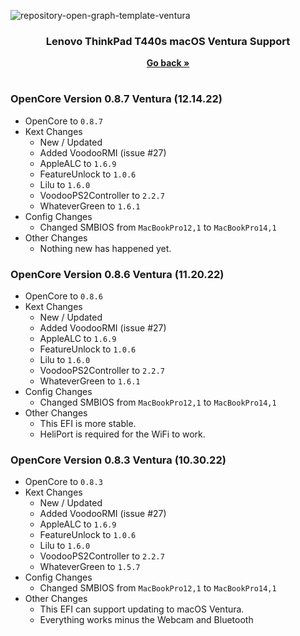 ![repository-open-graph-template-ventura](https://user-images.githubusercontent.com/72415505/202905723-309fb569-f33e-4483-b5ec-31555e5edee5.png)


<h3 align="center">Lenovo ThinkPad T440s macOS Ventura Support</h3>
<p align="center">
    <a href="https://github.com/MultimediaLucario/Lenovo-ThinkPad-T440S"><strong>Go back »</strong></a>
    <br />
  </p>
</p>

#

### OpenCore Version 0.8.7 Ventura (12.14.22)

- OpenCore to ```0.8.7```
- Kext Changes
  - New / Updated
   - Added VoodooRMI (issue #27)
    - AppleALC to ```1.6.9```
    - FeatureUnlock to ```1.0.6```
    - Lilu to ```1.6.0```
    - VoodooPS2Controller to ```2.2.7```
    - WhateverGreen to ```1.6.1``` 
- Config Changes
    - Changed SMBIOS from ```MacBookPro12,1``` to ```MacBookPro14,1```
- Other Changes
  - Nothing new has happened yet.

### OpenCore Version 0.8.6 Ventura (11.20.22)

- OpenCore to ```0.8.6```
- Kext Changes
  - New / Updated
   - Added VoodooRMI (issue #27)
    - AppleALC to ```1.6.9```
    - FeatureUnlock to ```1.0.6```
    - Lilu to ```1.6.0```
    - VoodooPS2Controller to ```2.2.7```
    - WhateverGreen to ```1.6.1``` 
- Config Changes
    - Changed SMBIOS from ```MacBookPro12,1``` to ```MacBookPro14,1```
- Other Changes
  - This EFI is more stable.
  - HeliPort is required for the WiFi to work.
  
### OpenCore Version 0.8.3 Ventura (10.30.22)

- OpenCore to ```0.8.3```
- Kext Changes
  - New / Updated
   - Added VoodooRMI (issue #27)
    - AppleALC to ```1.6.9```
    - FeatureUnlock to ```1.0.6```
    - Lilu to ```1.6.0```
    - VoodooPS2Controller to ```2.2.7```
    - WhateverGreen to ```1.5.7``` 
- Config Changes
    - Changed SMBIOS from ```MacBookPro12,1``` to ```MacBookPro14,1```
- Other Changes
  - This EFI can support updating to macOS Ventura.
  - Everything works minus the Webcam and Bluetooth


 
